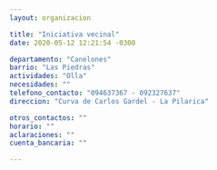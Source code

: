```yaml
---
layout: organizacion

title: "Iniciativa vecinal"
date: 2020-05-12 12:21:54 -0300

departamento: "Canelones"
barrio: "Las Piedras"
actividades: "Olla"
necesidades: ""
telefono_contacto: "094637367 - 092327637"
direccion: "Curva de Carlos Gardel - La Pilarica"

otros_contactos: ""
horario: ""
aclaraciones: ""
cuenta_bancaria: ""

---
```

